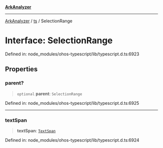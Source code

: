 [**ArkAnalyzer**](../../../../README.md)

***

[ArkAnalyzer](../../../../globals.md) / [ts](../README.md) / SelectionRange

# Interface: SelectionRange

Defined in: node\_modules/ohos-typescript/lib/typescript.d.ts:6923

## Properties

### parent?

> `optional` **parent**: `SelectionRange`

Defined in: node\_modules/ohos-typescript/lib/typescript.d.ts:6925

***

### textSpan

> **textSpan**: [`TextSpan`](TextSpan.md)

Defined in: node\_modules/ohos-typescript/lib/typescript.d.ts:6924
